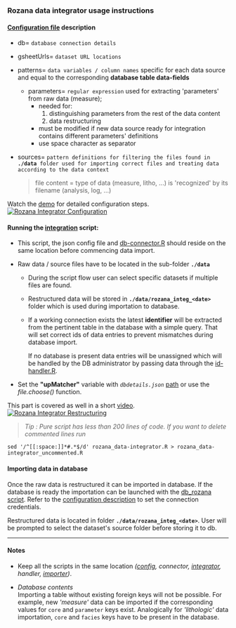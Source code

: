 ### Rozana data integrator usage instructions

#### [Configuration file] description

+ db=			`database connection details`
+ gsheetUrls=	`dataset URL locations`
+ patterns=		`data variables / column names` specific for each data source and equal to the corresponding **database table data-fields**
  + parameters=	`regular expression` used for extracting 'parameters' from raw data (measure);
    - needed for:
       1. distinguishing parameters from the rest of the data content
       2. data restructuring  
    - must be modified if new data source ready for integration contains different parameters' definitions
    - use space character as separator
+ sources=		`pattern definitions for filtering the files found in `**`./data`**` folder used for importing correct files and treating data according to the data context`  

  > file content = type of data (measure, litho, ...) is 'recognized' by its filename (analysis, log, ...)

Watch the [demo] for detailed configuration steps.
[![Rozana Integrator Configuration](https://raw.githubusercontent.com/zer0mode/CS-repo/master/media/integrator-demo.jpg)](https://vimeo.com/322718941 "Rozana Integrator : Configuration demo - Click to Watch!")

#### Running the [integration] script:

+ This script, the json config file and [db-connector.R] should reside on the same location before commencing data import.

+ Raw data / source files have to be located in the sub-folder **`./data`**
  + During the script flow user can select specific datasets if multiple files are found.
  + Restructured data will be stored in **`./data/rozana_integ_<date>`** folder which is used during importation to database.
  + If a working connection exists the latest **identifier** will be extracted from the pertinent table in the database with a simple query. That will set correct ids of data entries to prevent mismatches during database import.
  
    If no database is present data entries will be unassigned which will be handled by the DB administrator by passing data through the [id-handler.R].
  
+ Set the **"upMatcher"** variable with _*`dbdetails.json`*_ [path] or use the _file.choose()_ function.

This part is covered as well in a short [video].
[![Rozana Integrator Restructuring](https://raw.githubusercontent.com/zer0mode/CS-repo/master/media/integrator-scheme3.png)](https://vimeo.com/322721312 "Rozana Integrator : Data Restructuring demo - Click to Watch!")

>_Tip : Pure script has less than 200 lines of code. If you want to delete commented lines run_

`sed '/^[[:space:]]*#.*$/d' rozana_data-integrator.R > rozana_data-integrator_uncommented.R`

#### Importing data in database

Once the raw data is restructured it can be imported in database. If the database is ready the importation can be launched with the [db_rozana script]. Refer to the [configuration description](#configuration-file-description) to set the connection credentials.

Restructured data is located in folder **`./data/rozana_integ_<date>`**. User will be prompted to select the dataset's source folder before storing it to db.

---
#### Notes

+ Keep all the scripts in the same location _([config](#configuration-file-description), connector, [integrator](#running-the-integration-script), handler, [importer](#importing-data-in-database))_.

+ _Database contents_  
Importing a table without existing foreign keys will not be possible. For example, new _'measure'_ data can be imported if the corresponding values for `core` and `parameter` keys exist.  Analogically for _'lithologic'_ data importation, `core` and `facies` keys have to be present in the database.

[demo]:https://vimeo.com/322718941
[video]:https://vimeo.com/322721312

[Configuration file]:https://github.com/zer0mode/CS-repo/blob/master/roza-MDD/dbdetails.json

[integration]:https://github.com/zer0mode/CS-repo/blob/master/roza-MDD/rozana_data-integrator.R

[db-connector.R]:https://github.com/zer0mode/CS-repo/blob/master/roza-MDD/db-connector.R

[id-handler.R]:https://github.com/zer0mode/CS-repo/blob/master/roza-MDD/id-handler.R

[path]:https://github.com/zer0mode/CS-repo/blob/db8ef7bed341570af29041412148a1afaa6e238f/roza-MDD/rozana_data-integrator.R#L434

[db_rozana script]:https://github.com/zer0mode/CS-repo/blob/master/roza-MDD/db_rozana.R

